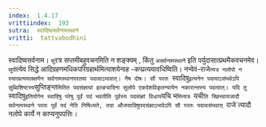 ```yaml
---
index:  1.4.17
vrittiindex:  193
sutra:  स्वादिष्वसर्वनामस्थाने
vritti:  tattvabodhini 
---
```


स्वादिष्वसर्वनाम। `सु`रत्र सप्तमीबहुवचनमिति न शङ्क्यम् , किंतु `असर्वनामस्थाने` इति पर्युदासात्प्रथमैकवचनमेव। `सुपी`त्येव सिद्धे आदिग्रहणमधिकपरिग्रहार्थमित्याशयेनाह -कप्प्रत्ययावधिष्विति। नन्वेवं-राजे`त्यत्र नलोपो न स्यात्प्रत्ययलक्षणेन सर्वनामस्थानपरतया पदत्वाऽभावात्। नैष दोषः। सौ परतः `स्वादिषु` इत्यनेन पदत्वाऽसंभवेऽपि सुब्विशिष्टस्य `सुप्तिङ्न्त`मितित पदसंज्ञायां हल्ङ्यादिना सुलोपे एकदेशविकृतन्यायेन नकारान्तस्य पदत्वात्। यदि तु `स्वादिषु` इतियोगेन स्वादिषु परेषु पूर्वं पदं भवतीति पूर्वस्य पदसंज्ञां विधाय `यचि भ`मित्यत्र `यची`ति च्छित्त्वायजादौ सर्वनामस्थाने परतः पूर्वं पदं नेति निषिध्यते, तदा औजसादिषुपदसंज्ञाऽभावेऽपि सौ परतः पदत्वसंभवात् `राजे`त्यादौ नलोपे कार्ये न काप्यनुपपत्तिः।

